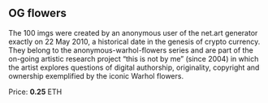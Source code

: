 ## OG flowers 

The 100 imgs were created by an anonymous user of the net.art generator exactly on 22 May 2010, a historical date in the genesis of crypto currency. 
They belong to the anonymous-warhol-flowers series and are part of the on-going artistic research project “this is not by me” (since 2004) in which the artist explores questions of digital authorship, originality, copyright and ownership exemplified by the iconic Warhol flowers.

Price: **0.25** ETH
